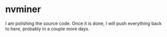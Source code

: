 nvminer
=======

I am polishing the source code. Once it is done, I will push everything back to here, probably in a couple more days.

